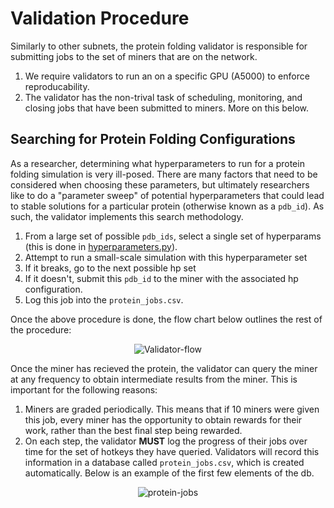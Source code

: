 # Validation Procedure 

Similarly to other subnets, the protein folding validator is responsible for submitting jobs to the set of miners that are on the network.

1. We require validators to run an on a specific GPU (A5000) to enforce reproducability. 
2. The validator has the non-trival task of scheduling, monitoring, and closing jobs that have been submitted to miners. More on this below.

## Searching for Protein Folding Configurations 
As a researcher, determining what hyperparameters to run for a protein folding simulation is very ill-posed. There are many factors that need to be considered when choosing these parameters, but ultimately researchers like to do a "parameter sweep" of potential hyperparameters that could lead to stable solutions for a particular protein (otherwise known as a `pdb_id`). As such, the validator implements this search methodology. 

1. From a large set of possible `pdb_ids`, select a single set of hyperparams (this is done in [hyperparameters.py](../folding/validators/hyperparameters.py)).
2. Attempt to run a small-scale simulation with this hyperparameter set
3. If it breaks, go to the next possible hp set
4. If it doesn't, submit this `pdb_id` to the miner with the associated hp configuration.
5. Log this job into the `protein_jobs.csv`.  

Once the above procedure is done, the flow chart below outlines the rest of the procedure:

<div align="center">
    <img src="../../assets/validator_flow.png" alt="Validator-flow">
</div>

Once the miner has recieved the protein, the validator can query the miner at any frequency to obtain intermediate results from the miner. This is important for the following reasons:

1. Miners are graded periodically. This means that if 10 miners were given this job, every miner has the opportunity to obtain rewards for their work, rather than the best final step being rewarded. 
2. On each step, the validator **MUST** log the progress of their jobs over time for the set of hotkeys they have queried. Validators will record this information in a database called `protein_jobs.csv`, which is created automatically. Below is an example of the first few elements of the db. 

<div align="center">
    <img src="../../assets/protein_jobs_db.png" alt="protein-jobs">
</div>